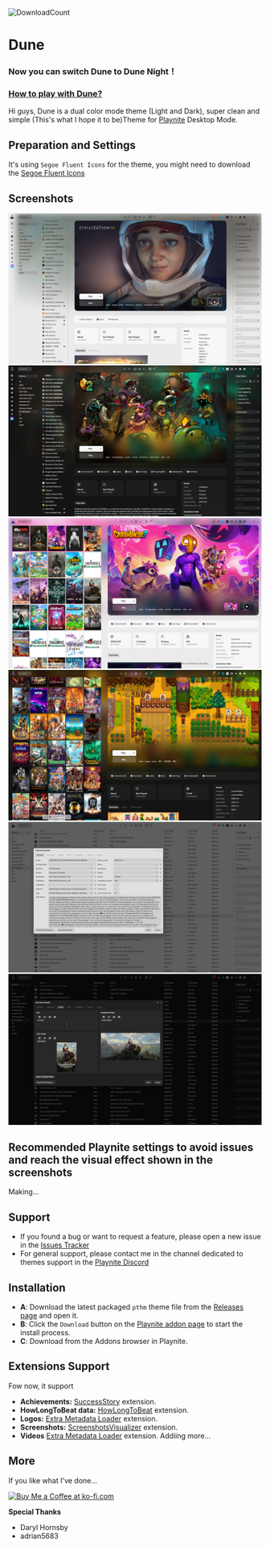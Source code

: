 ![DownloadCount](https://img.shields.io/github/downloads/sakasakiking/Dune/total.svg)

# Dune
### Now you can switch Dune to Dune Night！
### [How to play with Dune?](https://github.com/sakasakiking/Dune/wiki/How-to-play-with-Dune-Theme%3F)
Hi guys, Dune is a dual color mode theme (Light and Dark), super clean and simple (This's what I hope it to be)Theme for [Playnite](https://github.com/JosefNemec/Playnite) Desktop Mode. 
## Preparation and Settings
It's using ``Segoe Fluent Icons`` for the theme, you might need to download the [Segoe Fluent Icons](https://learn.microsoft.com/zh-cn/windows/apps/design/downloads/#fonts)

## Screenshots
![Screenshot](https://raw.githubusercontent.com/sakasakiking/Dune/refs/heads/main/Screenshots/Screenshots01.jpg)
![Screenshot](https://raw.githubusercontent.com/sakasakiking/Dune/refs/heads/main/Screenshots/Screenshots02.jpg)
![Screenshot](https://raw.githubusercontent.com/sakasakiking/Dune/refs/heads/main/Screenshots/Screenshots03.jpg)
![Screenshot](https://raw.githubusercontent.com/sakasakiking/Dune/refs/heads/main/Screenshots/Screenshots04.jpg)
![Screenshot](https://raw.githubusercontent.com/sakasakiking/Dune/refs/heads/main/Screenshots/Screenshots05.jpg)
![Screenshot](https://raw.githubusercontent.com/sakasakiking/Dune/refs/heads/main/Screenshots/Screenshots06.jpg)

## Recommended Playnite settings to avoid issues and reach the visual effect shown in the screenshots
Making...

## Support
- If you found a bug or want to request a feature, please open a new issue in the [Issues Tracker](https://github.com/sakasakiking/FusionX/issues)
- For general support, please contact me in the channel dedicated to themes support in the [Playnite Discord](https://discord.com/channels/365863063296933888/808419347105447957)

## Installation
- **A**: Download the latest packaged `pthm` theme file from the [Releases page](https://github.com/sakasakiking/Dune/releases/tag/Latest) and open it.
- **B**: Click the `Download` button on the [Playnite addon page](https://playnite.link/addons.html#Dune_267ceefe-e1d4-4817-ac57-0b4ae5b7f884) to start the install process.
- **C**: Download from the Addons browser in Playnite.

## Extensions Support
Fow now, it support
- **Achievements:** [SuccessStory](https://playnite.link/addons.html#playnite-successstory-plugin) extension.
- **HowLongToBeat data:** [HowLongToBeat](https://playnite.link/addons.html#playnite-howlongtobeat-plugin) extension.
- **Logos:** [Extra Metadata Loader](https://playnite.link/addons.html#ExtraMetadataLoader_705fdbca-e1fc-4004-b839-1d040b8b4429) extension.
- **Screenshots:** [ScreenshotsVisualizer](https://playnite.link/addons.html#playnite-screenshotsvisualizer-plugin) extension.
- **Videos** [Extra Metadata Loader](https://playnite.link/addons.html#ExtraMetadataLoader_705fdbca-e1fc-4004-b839-1d040b8b4429) extension.
Addiing more...

## More
If you like what I've done...

<a href='https://ko-fi.com/sakasaki30' target='_blank'><img height='36' style='border:0px;height:36px;' src='https://cdn.ko-fi.com/cdn/kofi1.png?v=2' border='0' alt='Buy Me a Coffee at ko-fi.com' /></a> 

**Special Thanks** 
- Daryl Hornsby
- adrian5683




